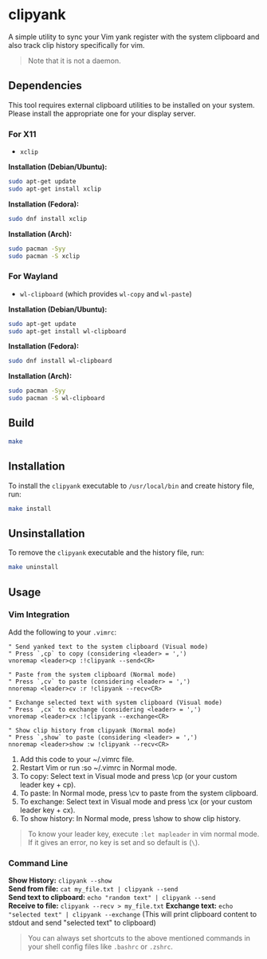 # clipyank

A simple utility to sync your Vim yank register with the system clipboard and also track clip history specifically for vim.

> Note that it is not a daemon.

## Dependencies

This tool requires external clipboard utilities to be installed on your system. Please install the appropriate one for your display server.

### For X11

- `xclip`

**Installation (Debian/Ubuntu):**

```bash
sudo apt-get update
sudo apt-get install xclip
```

**Installation (Fedora):**

```bash
sudo dnf install xclip
```

**Installation (Arch):**

```bash
sudo pacman -Syy
sudo pacman -S xclip
```

### For Wayland

- `wl-clipboard` (which provides `wl-copy` and `wl-paste`)

**Installation (Debian/Ubuntu):**

```bash
sudo apt-get update
sudo apt-get install wl-clipboard
```

**Installation (Fedora):**

```bash
sudo dnf install wl-clipboard
```

**Installation (Arch):**

```bash
sudo pacman -Syy
sudo pacman -S wl-clipboard
```

## Build

```bash
make
```

## Installation

To install the `clipyank` executable to `/usr/local/bin` and create history file, run:

```bash
make install
```

## Unsinstallation

To remove the `clipyank` executable and the history file, run:

```bash
make uninstall
```

## Usage

### Vim Integration

Add the following to your `.vimrc`:

```vim
" Send yanked text to the system clipboard (Visual mode)
" Press `,cp` to copy (considering <leader> = ',')
vnoremap <leader>cp :!clipyank --send<CR>

" Paste from the system clipboard (Normal mode)
" Press `,cv` to paste (considering <leader> = ',')
nnoremap <leader>cv :r !clipyank --recv<CR>

" Exchange selected text with system clipboard (Visual mode)
" Press `,cx` to exchange (considering <leader> = ',')
vnoremap <leader>cx :!clipyank --exchange<CR>

" Show clip history from clipyank (Normal mode)
" Press `,show` to paste (considering <leader> = ',')
nnoremap <leader>show :w !clipyank --recv<CR>
```

1. Add this code to your ~/.vimrc file.
2. Restart Vim or run :so ~/.vimrc in Normal mode.
3. To copy: Select text in Visual mode and press \cp (or your custom leader key + cp).
4. To paste: In Normal mode, press \cv to paste from the system clipboard.
5. To exchange: Select text in Visual mode and press \cx (or your custom leader key + cx).
6. To show history: In Normal mode, press \show to show clip history.

> To know your leader key, execute `:let mapleader` in vim normal mode. If it gives an error, no key is set and so default is (`\`).

### Command Line

**Show History:** `clipyank --show`  
**Send from file:** `cat my_file.txt | clipyank --send`  
**Send text to clipboard:** `echo "random text" | clipyank --send`  
**Receive to file:** `clipyank --recv > my_file.txt`
**Exchange text:** `echo "selected text" | clipyank --exchange` (This will print clipboard content to stdout and send "selected text" to clipboard)

> You can always set shortcuts to the above mentioned commands in your shell config files like `.bashrc` or `.zshrc`.

```
